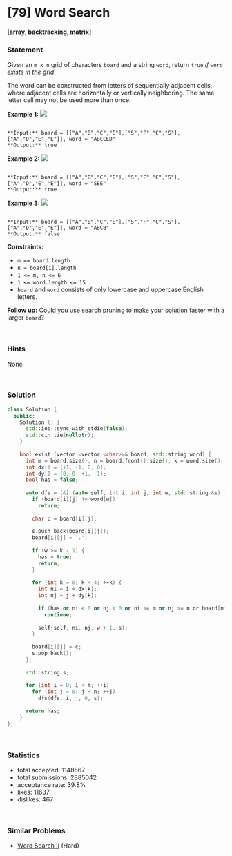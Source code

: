 # [79] Word Search

**[array, backtracking, matrix]**

### Statement

Given an `m x n` grid of characters `board` and a string `word`, return `true` *if* `word` *exists in the grid*.

The word can be constructed from letters of sequentially adjacent cells, where adjacent cells are horizontally or vertically neighboring. The same letter cell may not be used more than once.


**Example 1:**
![](https://assets.leetcode.com/uploads/2020/11/04/word2.jpg)

```

**Input:** board = [["A","B","C","E"],["S","F","C","S"],["A","D","E","E"]], word = "ABCCED"
**Output:** true

```

**Example 2:**
![](https://assets.leetcode.com/uploads/2020/11/04/word-1.jpg)

```

**Input:** board = [["A","B","C","E"],["S","F","C","S"],["A","D","E","E"]], word = "SEE"
**Output:** true

```

**Example 3:**
![](https://assets.leetcode.com/uploads/2020/10/15/word3.jpg)

```

**Input:** board = [["A","B","C","E"],["S","F","C","S"],["A","D","E","E"]], word = "ABCB"
**Output:** false

```

**Constraints:**
* `m == board.length`
* `n = board[i].length`
* `1 <= m, n <= 6`
* `1 <= word.length <= 15`
* `board` and `word` consists of only lowercase and uppercase English letters.


**Follow up:** Could you use search pruning to make your solution faster with a larger `board`?

<br>

### Hints

None

<br>

### Solution

```cpp
class Solution {
  public:
    Solution () {
      std::ios::sync_with_stdio(false);
      std::cin.tie(nullptr);
    }
  
    bool exist (vector <vector <char>>& board, std::string word) {
      int m = board.size(), n = board.front().size(), k = word.size();
      int dx[] = {+1, -1, 0, 0};
      int dy[] = {0, 0, +1, -1};
      bool has = false;
      
      auto dfs = [&] (auto self, int i, int j, int w, std::string &s) -> void {
        if (board[i][j] != word[w])
          return;
        
        char c = board[i][j];
        
        s.push_back(board[i][j]);
        board[i][j] = '.';
        
        if (w >= k - 1) {
          has = true;
          return;
        }
        
        for (int k = 0; k < 4; ++k) {
          int ni = i + dx[k];
          int nj = j + dy[k];
          
          if (has or ni < 0 or nj < 0 or ni >= m or nj >= n or board[ni][nj] == '.')
            continue;
          
          self(self, ni, nj, w + 1, s);
        }
        
        board[i][j] = c;
        s.pop_back();
      };
      
      std::string s;
      
      for (int i = 0; i < m; ++i)
        for (int j = 0; j < n; ++j)
          dfs(dfs, i, j, 0, s);
      
      return has;
    }
};
```

<br>

### Statistics

- total accepted: 1148567
- total submissions: 2885042
- acceptance rate: 39.8%
- likes: 11637
- dislikes: 467

<br>

### Similar Problems

- [Word Search II](https://leetcode.com/problems/word-search-ii) (Hard)
